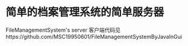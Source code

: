 # 简单的档案管理系统的简单服务器
FileManagementSystem's server
 客户端代码见https://github.com/MSC19950601/FileManagementSystemByJavaInGui
